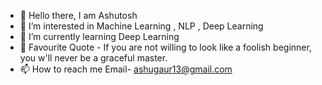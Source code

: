 - 👋 Hello there, I am Ashutosh
- 👀 I’m interested in Machine Learning , NLP , Deep Learning
- 🌱 I’m currently learning Deep Learning
- 💞️ Favourite Quote - If you are not willing to look like a foolish beginner, you w'll never be a graceful master.
- 📫 How to reach me Email- ashugaur13@gmail.com

<!---
Ashutosh-9/Ashutosh-9 is a ✨ special ✨ repository because its `README.md` (this file) appears on your GitHub profile.
You can click the Preview link to take a look at your changes.
--->
